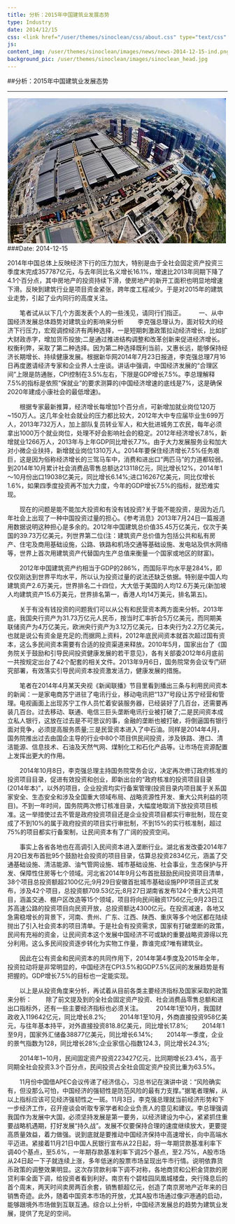 ```yaml
---
title: 分析：2015年中国建筑业发展态势
type: Industry
date: 2014/12/15
css: <link href="/user/themes/sinoclean/css/about.css" type="text/css" rel="stylesheet" />
js:
content_img: /user/themes/sinoclean/images/news/news-2014-12-15-ind.png
background_pic: /user/themes/sinoclean/images/sinoclean_head.jpg
---
```


##分析：2015年中国建筑业发展态势

---



![News1](/user/themes/sinoclean/images/news/news-2014-12-15-ind.png)
###Date: 2014-12-15

2014年中国总体上反映经济下行的压力加大，特别是由于全社会固定资产投资三季度末完成357787亿元，与去年同比名义增长16.1%，增速比2013年同期下降了4.1个百分点，其中房地产的投资持续下滑，使房地产的新开工面积也明显地增速下滑。反映到建筑行业是项目资金紧张，跨年度工程减少。于是对2015年的建筑业走势，引起了业内同行的高度关注。

　　笔者试从以下几个方面发表个人的一些浅见，请同行们指正。
　　一、从中国经济发展总体趋势对建筑业的影响来分析
　　李克强总理认为，面对较大的经济下行压力，宏观调控经济有两种选择，一是短期刺激政策拉动经济增长，比如扩大财政赤字，增加货币投放;二是通过推进结构调整和改革创新来促进经济增长。权衡利弊，采取了第二种选择。因为第二种选择既利当前，又惠长远，能够保持经济长期增长、持续健康发展。根据新华网2014年7月23日报道，李克强总理7月16日再度邀请经济专家和企业界人士座谈。讲话中强调，中国经济发展的“合理区间”上限是防通胀，CPI控制在3.5%左右，下限是GDP增长7.5%。李总理解释7.5%的指标是依照“保就业”的要求测算的(中国经济增速的底线是7%，这是确保2020年建成小康社会的最低增速)。

　　根据专家最新推算，经济增长每增加1个百分点，可新增加就业岗位120万~150万人。这几年全社会就业的压力都比较大，2012年大中专应届毕业生699万人，2013年732万人，加上部队复员转业军人，和大批进城务工农民，每年必须拿出1000万个就业岗位，处理不好会影响社会的稳定。2012年经济增长7.8%，新增就业1266万人，2013年与上年GDP同比增长7.7%。由于大力发展服务业和加大对小微企业扶持，新增就业岗位1310万人。2014年要保住经济增长7.5%任务艰巨，这是因为俗称经济增长的三驾马车中，消费和进出口“两匹马”的力道都较弱。到2014年10月累计社会消费品零售总额达213118亿元，同比增长12%，2014年1～10月份出口19038亿美元，同比增长6.14%;进口16267亿美元，同比仅增长1.6%，如果四季度投资再不加大力度，今年的GDP增长7.5%的指标，就恐难实现。

　　现在的问题是能不能加大投资和有没有钱投资?关于能不能投资，是因为近几年社会上出现了一种中国投资过量的担心。《参考消息》2013年7月24日一篇报道用数据说明这种担心是多余的。2012年中国建筑总价值35.45万亿美元，仅次于美国的39.73万亿美元，列世界第二位(注：建筑资产总价值为包括公共和私有房产、住宅及商用基础设施，公路、铁路和机场交通等基础设施、发电站及供水网络等，世界上首次用建筑资产代替国内生产总值来衡量一个国家或地区的财富)。

　　2012年中国建筑资产约相当于GDP的286%，而国际平均水平是284%，即仅仅刚达到世界平均水平，所以认为投资过量的说法还缺乏依据。特别是中国人均建筑资产2.6万美元，世界排名二十四位，大大低于美国的人均12.6万美元(新加坡人均建筑资产15.6万美元，世界排名第一，香港人均14万美元，排名第五)。

　　关于有没有钱投资的问题我们可以从公有和民营资本两方面来分析。2013年底，我国央行资产为31.73万亿元人民币，按当时汇率折合5万亿美元，而同期美联储资产为4万亿美元，欧洲央行资产为3.12万亿美元，日本央行为2.2万亿美元，也就是说公有资金是充足的;而据网上资料，2012年底民间资本就首次超过国有资本，这么多民间资本需要有合适的投资渠道来释放。2010年5月，国家出台了《国务院关于鼓励和引导民间投资健康发展的若干意见》，各有关部委2012年6月底前一共按规定出台了42个配套的相关文件。2013年9月6日，国务院常务会议专门研究部署，有效落实引导民间资本投资激发活力，健康发展的措施。

　　笔者在2014年4月某天央视《新闻联播》节目里看到播出三条与利用民间资本的新闻：一是家电商苏宁进驻了电讯行业，移动电讯把“137”号段让苏宁经营和管理。电视画面上出现苏宁工作人员忙着安装服务器，已经装好了几百台，还需要再装几百台。过去移动、联通、电信三巨头垄断电讯行业被打破了;二是民间资本成立私人银行，这放在过去是不可思议的事，金融的垄断也被打破，将倒逼国有银行面对竞争，必须提高服务质量;三是民营资本进入了中石油。同样是2014年4月，国务院推出过去由国企主导的行业中80个项目供民间投资，涉及铁路、港口、清洁能源、信息技术、石油及天然气网、煤制化工和石化产品等。让市场在资源配置上发挥出更大的作用。

　　2014年10月8日，李克强总理主持国务院常务会议，决定再次修订政府核准的投资项目目录，促进有效投资和创业，即新出台的“政府核准的投资项目目录(2014年本)”，以外的项目，企业投资均实行备案管理(投资目录内项目属于关系国家安全、生态安全和涉及全国重大领域布局、战略资源性开发、重大公共利益的项目)。不到一年时间，国务院两次修订核准目录，大幅度地取消下放投资项目核准。这一举措使过去不管是政府投资项目还是企业投资项目都实行审批制，现在变成了不到10%的属于政府投资的项目实行审批制，不到15%的实行核准制，超过75%的项目都实行备案制，让民间资本有了广阔的投资空间。

　　事实上各省各地也在高调引入民间资本进入垄断行业。湖北省发改委2014年7月20日发布首批95个鼓励社会投资的项目目录，估算总投资2834亿元，涵盖了交通基础设施、清洁能源、油气管网设施、城市基础设施、社会事业，生态保护与开发、保障性住房等七个领域。河北省2014年9月公布首批鼓励民间投资项目清单，38个项目总投资额超2100亿元;9月29日安徽首批城市基础设施PPP项目正式发布，涉及42个项目，总投资额709.53亿元;8月27日湖南省发布124个重大公共项目，涵盖交通、棚户区改造等15个领域，项目将向民间融资1756亿元;9月23日江苏高速公路的投资项目向民资开放，总投资额达4300亿元。在投资减速，各地又急需稳增长的背景下，河南、贵州、广东、江西、陕西、重庆等多个地区都在陆续抛出了引入社会资本的项目清单。于是社会有投资需求，国家有打破垄断的政策，民间有充裕的资金，让民间资本这个发展中国经济不可或缺的重要战略资源得以充分利用。这么多民间投资逐步转化为实物工作量，靠谁完成?唯有建筑业。

　　因此在公有资金和民间资本的共同作用下，2014年第4季度及2015年全年，投资拉动将是非常明显的，中国经济在CPI3.5%和GDP7.5%区间的发展趋势是有把握的。GDP增长7.5%的目标也一定能实现。

　　以上是从投资角度来分析，再试着从目前各类主要经济指标及国家采取的政策来分析：
　　除了前文提及到的全社会固定资产投资、社会消费品零售总额和进出口指标外，还有一些主要经济指标也必须关注。
　　2014年1至10月，我国财政收入119642亿元，同比增长8.2%;
　　2014年1至10月，外商直接投资958亿美元，与往年基本持平，对外直接投资818.8亿美元，同比增长17.8%;
　　2014年1至9月，国家外汇储备38877亿美元，同比增长6.14%;
　　2014年一季度，企业的景气指数为128，同比增长28%;企业家信心指数124.3，同比增长24.3%;

　　2014年1~10月，民间固定资产投资223427亿元，比同期增长23.4%，高于同期全社会投资3.3个百分点，民间投资占全社会固定资产投资比重为63.5%。

　　11月份中国借APEC会议传递了经济信心，习总书记在演讲中说：“风险确实有，但没那么可怕，中国经济的强韧性是防范风险的最有力支撑。”据笔者理解，从以上指标应该可见经济强韧性之一斑。11月3日，李克强总理就当前经济形势和下一步经济工作，召开座谈会听取专家学者和企业负责人的意见和建议。李总理强调我国作为发展中大国，必须坚持发展是第一要务，以经济建设为中心，紧紧抓住重要战略机遇期，打好发展“持久战”。发展不仅要保持合理的速度继续放大，更要提高质量效益，着力做强。说到底就是要推动中国经济保持中高速增长，向中高端水平迈进。紧接着11月21日中国人民银行宣布从22日起，将一年期贷款基准利率下调40个基点，至5.6%，一年期存款基准利率下调25个基点，至2.75%，A股市场从24日起一下子就连续上涨，多年低迷的股票市场呈现出牛市行情。说明依靠货币政策的调整效果明显。这次存贷款利率下调不对称，各地商贷和公积金贷款的房贷利率全面下调，给投资者看到利好。南京有个碧桂园凤凰城楼盘，央行降息后的首个周末，两天时间卖房两百余套，销售额超亿元，创造了南京房地产近年来的日销售奇迹。此外，随着中国资本市场的开放，尤其A股市场通过像沪港通的启动，能够跟境外市场做到互联互通。综合以上分析，中国经济发展总的趋势为建筑业发展，提供了充足的空间。
